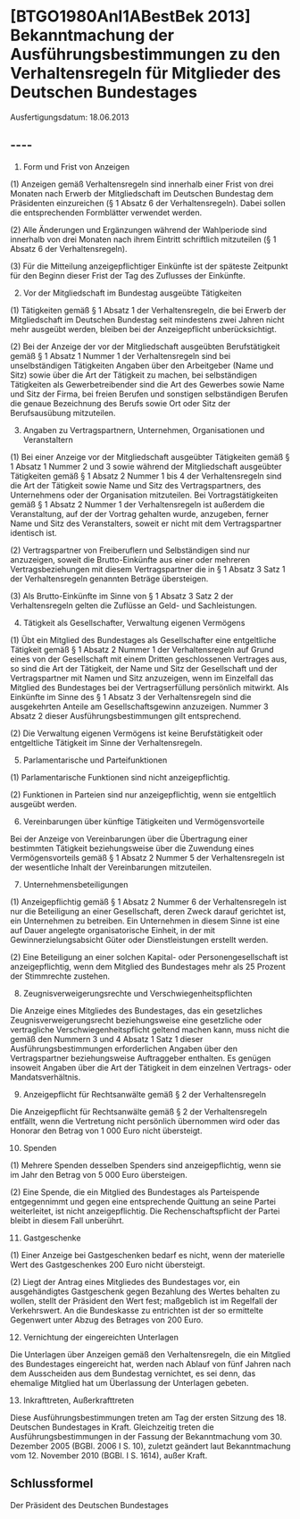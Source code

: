 # [BTGO1980Anl1ABestBek 2013] Bekanntmachung der Ausführungsbestimmungen zu den Verhaltensregeln für Mitglieder des Deutschen Bundestages

Ausfertigungsdatum: 18.06.2013

 

## ----

1. Form und Frist von Anzeigen  
  

(1) Anzeigen gemäß Verhaltensregeln sind innerhalb einer Frist von drei Monaten nach Erwerb der Mitgliedschaft im Deutschen Bundestag dem Präsidenten einzureichen (§ 1 Absatz 6 der Verhaltensregeln). Dabei sollen die entsprechenden Formblätter verwendet werden.  
  

(2) Alle Änderungen und Ergänzungen während der Wahlperiode sind innerhalb von drei Monaten nach ihrem Eintritt schriftlich mitzuteilen (§ 1 Absatz 6 der Verhaltensregeln).  
  

(3) Für die Mitteilung anzeigepflichtiger Einkünfte ist der späteste Zeitpunkt für den Beginn dieser Frist der Tag des Zuflusses der Einkünfte.  
  

2. Vor der Mitgliedschaft im Bundestag ausgeübte Tätigkeiten  
  

(1) Tätigkeiten gemäß § 1 Absatz 1 der Verhaltensregeln, die bei Erwerb der Mitgliedschaft im Deutschen Bundestag seit mindestens zwei Jahren nicht mehr ausgeübt werden, bleiben bei der Anzeigepflicht unberücksichtigt.  
  

(2) Bei der Anzeige der vor der Mitgliedschaft ausgeübten Berufstätigkeit gemäß § 1 Absatz 1 Nummer 1 der Verhaltensregeln sind bei unselbständigen Tätigkeiten Angaben über den Arbeitgeber (Name und Sitz) sowie über die Art der Tätigkeit zu machen, bei selbständigen Tätigkeiten als Gewerbetreibender sind die Art des Gewerbes sowie Name und Sitz der Firma, bei freien Berufen und sonstigen selbständigen Berufen die genaue Bezeichnung des Berufs sowie Ort oder Sitz der Berufsausübung mitzuteilen.  

3. Angaben zu Vertragspartnern, Unternehmen, Organisationen und Veranstaltern  
  

(1) Bei einer Anzeige vor der Mitgliedschaft ausgeübter Tätigkeiten gemäß § 1 Absatz 1 Nummer 2 und 3 sowie während der Mitgliedschaft ausgeübter Tätigkeiten gemäß § 1 Absatz 2 Nummer 1 bis 4 der Verhaltensregeln sind die Art der Tätigkeit sowie Name und Sitz des Vertragspartners, des Unternehmens oder der Organisation mitzuteilen. Bei Vortragstätigkeiten gemäß § 1 Absatz 2 Nummer 1 der Verhaltensregeln ist außerdem die Veranstaltung, auf der der Vortrag gehalten wurde, anzugeben, ferner Name und Sitz des Veranstalters, soweit er nicht mit dem Vertragspartner identisch ist.  
  

(2) Vertragspartner von Freiberuflern und Selbständigen sind nur anzuzeigen, soweit die Brutto-Einkünfte aus einer oder mehreren Vertragsbeziehungen mit diesem Vertragspartner die in § 1 Absatz 3 Satz 1 der Verhaltensregeln genannten Beträge übersteigen.  
  

(3) Als Brutto-Einkünfte im Sinne von § 1 Absatz 3 Satz 2 der Verhaltensregeln gelten die Zuflüsse an Geld- und Sachleistungen.

4. Tätigkeit als Gesellschafter, Verwaltung eigenen Vermögens  
  

(1) Übt ein Mitglied des Bundestages als Gesellschafter eine entgeltliche Tätigkeit gemäß § 1 Absatz 2 Nummer 1 der Verhaltensregeln auf Grund eines von der Gesellschaft mit einem Dritten geschlossenen Vertrages aus, so sind die Art der Tätigkeit, der Name und Sitz der Gesellschaft und der Vertragspartner mit Namen und Sitz anzuzeigen, wenn im Einzelfall das Mitglied des Bundestages bei der Vertragserfüllung persönlich mitwirkt. Als Einkünfte im Sinne des § 1 Absatz 3 der Verhaltensregeln sind die ausgekehrten Anteile am Gesellschaftsgewinn anzuzeigen. Nummer 3 Absatz 2 dieser Ausführungsbestimmungen gilt entsprechend.  
  

(2) Die Verwaltung eigenen Vermögens ist keine Berufstätigkeit oder entgeltliche Tätigkeit im Sinne der Verhaltensregeln.

5. Parlamentarische und Parteifunktionen  
  

(1) Parlamentarische Funktionen sind nicht anzeigepflichtig.  
  

(2) Funktionen in Parteien sind nur anzeigepflichtig, wenn sie entgeltlich ausgeübt werden.

6. Vereinbarungen über künftige Tätigkeiten und Vermögensvorteile  
  

Bei der Anzeige von Vereinbarungen über die Übertragung einer bestimmten Tätigkeit beziehungsweise über die Zuwendung eines Vermögensvorteils gemäß § 1 Absatz 2 Nummer 5 der Verhaltensregeln ist der wesentliche Inhalt der Vereinbarungen mitzuteilen.

7. Unternehmensbeteiligungen  
  

(1) Anzeigepflichtig gemäß § 1 Absatz 2 Nummer 6 der Verhaltensregeln ist nur die Beteiligung an einer Gesellschaft, deren Zweck darauf gerichtet ist, ein Unternehmen zu betreiben. Ein Unternehmen in diesem Sinne ist eine auf Dauer angelegte organisatorische Einheit, in der mit Gewinnerzielungsabsicht Güter oder Dienstleistungen erstellt werden.  
  

(2) Eine Beteiligung an einer solchen Kapital- oder Personengesellschaft ist anzeigepflichtig, wenn dem Mitglied des Bundestages mehr als 25 Prozent der Stimmrechte zustehen.

8. Zeugnisverweigerungsrechte und Verschwiegenheitspflichten  
  

Die Anzeige eines Mitgliedes des Bundestages, das ein gesetzliches Zeugnisverweigerungsrecht beziehungsweise eine gesetzliche oder vertragliche Verschwiegenheitspflicht geltend machen kann, muss nicht die gemäß den Nummern 3 und 4 Absatz 1 Satz 1 dieser Ausführungsbestimmungen erforderlichen Angaben über den Vertragspartner beziehungsweise Auftraggeber enthalten. Es genügen insoweit Angaben über die Art der Tätigkeit in dem einzelnen Vertrags- oder Mandatsverhältnis.

9. Anzeigepflicht für Rechtsanwälte gemäß § 2 der Verhaltensregeln  
  

Die Anzeigepflicht für Rechtsanwälte gemäß § 2 der Verhaltensregeln entfällt, wenn die Vertretung nicht persönlich übernommen wird oder das Honorar den Betrag von 1 000 Euro nicht übersteigt.

10. Spenden  
  

(1) Mehrere Spenden desselben Spenders sind anzeigepflichtig, wenn sie im Jahr den Betrag von 5 000 Euro übersteigen.  
  

(2) Eine Spende, die ein Mitglied des Bundestages als Parteispende entgegennimmt und gegen eine entsprechende Quittung an seine Partei weiterleitet, ist nicht anzeigepflichtig. Die Rechenschaftspflicht der Partei bleibt in diesem Fall unberührt.

11. Gastgeschenke  
  

(1) Einer Anzeige bei Gastgeschenken bedarf es nicht, wenn der materielle Wert des Gastgeschenkes 200 Euro nicht übersteigt.  
  

(2) Liegt der Antrag eines Mitgliedes des Bundestages vor, ein ausgehändigtes Gastgeschenk gegen Bezahlung des Wertes behalten zu wollen, stellt der Präsident den Wert fest; maßgeblich ist im Regelfall der Verkehrswert. An die Bundeskasse zu entrichten ist der so ermittelte Gegenwert unter Abzug des Betrages von 200 Euro.

12. Vernichtung der eingereichten Unterlagen  
  

Die Unterlagen über Anzeigen gemäß den Verhaltensregeln, die ein Mitglied des Bundestages eingereicht hat, werden nach Ablauf von fünf Jahren nach dem Ausscheiden aus dem Bundestag vernichtet, es sei denn, das ehemalige Mitglied hat um Überlassung der Unterlagen gebeten.

13. Inkrafttreten, Außerkrafttreten  
  

Diese Ausführungsbestimmungen treten am Tag der ersten Sitzung des 18. Deutschen Bundestages in Kraft. Gleichzeitig treten die Ausführungsbestimmungen in der Fassung der Bekanntmachung vom 30. Dezember 2005 (BGBl. 2006 I S. 10), zuletzt geändert laut Bekanntmachung vom 12. November 2010 (BGBl. I S. 1614), außer Kraft.


## Schlussformel

Der Präsident des Deutschen Bundestages
